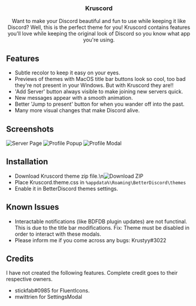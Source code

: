 <div align="center">
  <h3 align="center">Kruscord</h3>

  <p align="center">
    Want to make your Discord beautiful and fun to use while keeping it like Discord? Well, this is the perfect theme for you!
    Kruscord contains features you'll love while keeping the original look of Discord so you know what app you're using.
  </p>
</div>

## Features
* Subtle recolor to keep it easy on your eyes.
* Previews of themes with MacOS title bar buttons look so cool, too bad they're not present in your Windows. But with Kruscord they are!!
* 'Add Server' button always visible to make joining new servers quick.
* New messages appear with a smooth animation.
* Better 'Jump to present' button for when you wander off into the past.
* Many more visual changes that make Discord alive.

## Screenshots
![Server Page](https://i.imgur.com/oJ4nUKP.png)
![Profile Popup](https://i.imgur.com/DXmeiDu.png)
![Profile Modal](https://i.imgur.com/wpQUpKO.png)

## Installation
* Download Kruscord theme zip file.\n![Download ZIP](https://i.imgur.com/KAVXU9M.png)
* Place Kruscord.theme.css in `%appdata%\Roaming\BetterDiscord\themes`
* Enable it in BetterDiscord themes settings.

## Known Issues
* Interactable notifications (like BDFDB plugin updates) are not functinal. This is due to the title bar modifications. 
Fix: Theme must be disabled in order to interact with these modals.
* Please inform me if you come across any bugs: Krustyy#3022

## Credits
I have not created the following features. Complete credit goes to their respective owners.
* stickfab#0985 for FluentIcons.
* mwittrien for SettingsModal
